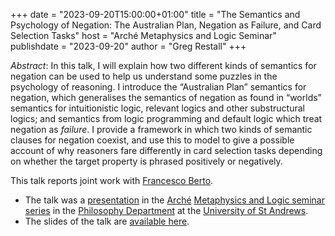 +++
date = "2023-09-20T15:00:00+01:00"
title = "The Semantics and Psychology of Negation: The Australian Plan, Negation as Failure, and Card Selection Tasks"
host = "Arché Metaphysics and Logic Seminar"
publishdate = "2023-09-20"
author = "Greg Restall"
+++

*Abstract*: In this talk, I will explain how two different kinds of semantics for negation can be used to help us understand some puzzles in the psychology of reasoning. I introduce the &ldquo;Australian Plan&rdquo; semantics for negation, which generalises the semantics of negation as found in &ldquo;worlds&rdquo; semantics for intuitionistic logic, relevant logics and other substructural logics; and semantics from logic programming and default logic which treat negation as _failure_. I provide a framework in which two kinds of semantic clauses for negation coexist, and use this to model to give a possible account of why reasoners fare differently in card selection tasks depending on whether the target property is phrased positively or negatively. 

This talk reports joint work with [Francesco Berto](https://www.st-andrews.ac.uk/philosophy/people/fb96).

* The talk was a [presentation](https://www.st-andrews.ac.uk/arche/event/metaphysics-and-logic-seminar-5-2/) in the [Arché](https://www.st-andrews.ac.uk/arche/) [Metaphysics and Logic seminar series](https://www.st-andrews.ac.uk/arche/series/metaphysics-and-logic-seminar-3/) in the [Philosophy Department](https://www.st-andrews.ac.uk/philosophy/) at the [University of St Andrews](https://www.st-andrews.ac.uk/).
* The slides of the talk are [available here](/slides/spn-arche-ml.pdf).
